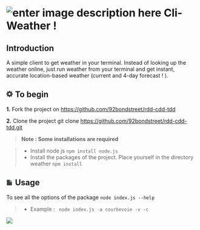 ![enter image description here](http://fr.malineo.com/img/logo.png)
Cli-Weather !
===================



Introduction
-------------
A simple client to get weather in your terminal.  Instead of looking up the weather online, just run weather from your terminal and get instant, accurate location-based weather (current and 4-day forecast ! ).



![](ecrou.jpg) To begin
--------------------------
**1.**  Fork the project on https://github.com/92bondstreet/rdd-cdd-tdd

**2.** Clone the project git clone https://github.com/92bondstreet/rdd-cdd-tdd.git

> **Note : Some installations are required**

> - Install node js
> ``` npm install node.js ```
> - Install the packages of the project. 
>	Place yourself in the directory weather 
	``` npm install ```


![](doc.jpg) Usage
--------------------------
To see all the options of the package 
``` node index.js --help ```
	
> - Example :
> ``` node index.js -a courbevoie -v -c```

	
	
![](weather.jpg)